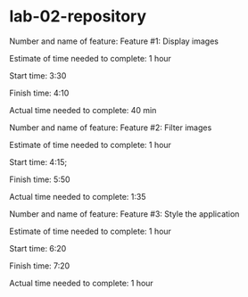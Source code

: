 # lab-02-repository

Number and name of feature: Feature #1: Display images

Estimate of time needed to complete: 1 hour

Start time: 3:30

Finish time: 4:10

Actual time needed to complete: 40 min

Number and name of feature: Feature #2: Filter images

Estimate of time needed to complete: 1 hour

Start time: 4:15;

Finish time: 5:50

Actual time needed to complete: 1:35

Number and name of feature: Feature #3: Style the application

Estimate of time needed to complete: 1 hour

Start time: 6:20

Finish time: 7:20

Actual time needed to complete: 1 hour